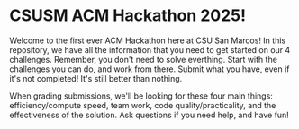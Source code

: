 # CSUSM ACM Hackathon 2025!

Welcome to the first ever ACM Hackathon here at CSU San Marcos! In this repository, we have all the information that you need to get started on our 4 challenges. Remember, you don't need to solve everthing. Start with the challenges you can do, and work from there. Submit what you have, even if it's not completed! It's still better than nothing. 

When grading submissions, we'll be looking for these four main things: efficiency/compute speed, team work, code quality/practicality, and the effectiveness of the solution. Ask questions if you need help, and have fun! 
